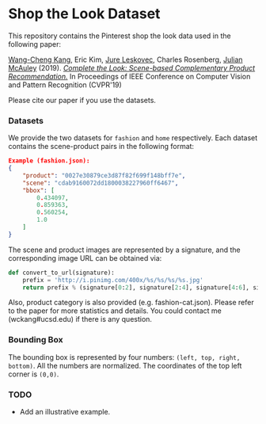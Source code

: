 # Shop the Look Dataset

This repository contains the Pinterest shop the look data used in the following paper:

[Wang-Cheng Kang](http://kwc-oliver.com), Eric Kim, [Jure Leskovec](https://cs.stanford.edu/people/jure/), Charles Rosenberg, [Julian McAuley](http://cseweb.ucsd.edu/~jmcauley/) (2019). *[Complete the Look: Scene-based Complementary Product Recommendation.](https://arxiv.org/pdf/1812.01748.pdf)* In Proceedings of IEEE Conference on Computer Vision and Pattern Recognition (CVPR'19)

Please cite our paper if you use the datasets.


### Datasets

We provide the two datasets for `fashion` and `home` respectively. Each dataset contains the scene-product pairs in the following format:

```json
Example (fashion.json):
{
    "product": "0027e30879ce3d87f82f699f148bff7e", 
    "scene": "cdab9160072dd1800038227960ff6467", 
    "bbox": [
        0.434097, 
        0.859363, 
        0.560254, 
        1.0
    ]
}
```

The scene and product images are represented by a signature, and the corresponding image URL can be obtained via:

```python
def convert_to_url(signature):
    prefix = 'http://i.pinimg.com/400x/%s/%s/%s/%s.jpg'
    return prefix % (signature[0:2], signature[2:4], signature[4:6], signature)
```   

Also, product category is also provided (e.g. fashion-cat.json). Please refer to the paper for more statistics and details. You could contact me (wckang#ucsd.edu) if there is any question. 

### Bounding Box

The bounding box is represented by four numbers: `(left, top, right, bottom)`. All the numbers are normalized. The coordinates of the top left corner is `(0,0)`.

### TODO
- Add an illustrative example.
